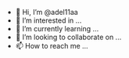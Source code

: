 - 👋 Hi, I’m @adel11aa
- 👀 I’m interested in ...
- 🌱 I’m currently learning ...
- 💞️ I’m looking to collaborate on ...
- 📫 How to reach me ...

<!---
adel11aa/adel11aa is a ✨ special ✨ repository because its `README.md` (this file) appears on your GitHub profile.
You can click the Preview link to take a look at your changes.
--->
